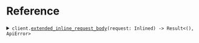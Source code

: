# Reference
<details><summary><code>client.<a href="/src/client.rs">extended_inline_request_body</a>(request: Inlined) -> Result<(), ApiError></code></summary>
<dl>
<dd>

#### 🔌 Usage

<dl>
<dd>

<dl>
<dd>

```rust
use seed_extends::{ClientConfig, ExtendsClient, Inlined};
use std::collections::HashMap;

#[tokio::main]
async fn main() {
    let config = ClientConfig {
        ..Default::default()
    };
    let client = ExtendsClient::new(config).expect("Failed to build client");
    client
        .extended_inline_request_body(
            &Inlined {
                name: "name".to_string(),
                docs: "docs".to_string(),
                unique: "unique".to_string(),
            },
            None,
        )
        .await;
}
```
</dd>
</dl>
</dd>
</dl>

#### ⚙️ Parameters

<dl>
<dd>

<dl>
<dd>

**unique:** `String` 
    
</dd>
</dl>
</dd>
</dl>


</dd>
</dl>
</details>
